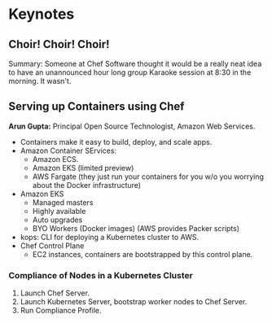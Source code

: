 # Keynotes
## Choir! Choir! Choir!
Summary: Someone at Chef Software thought it would be a really neat idea to have an unannounced hour long group Karaoke session at 8:30 in the morning. It wasn't.


## Serving up Containers using Chef
**Arun Gupta:** Principal Open Source Technologist, Amazon Web Services.

 * Containers make it easy to build, deploy, and scale apps.
 * Amazon Container SErvices:
   + Amazon ECS.
   + Amazon EKS (limited preview)
   + AWS Fargate (they just run your containers for you w/o you worrying about the Docker infrastructure)
 * Amazon EKS
   + Managed masters
   + Highly available
   + Auto upgrades
   + BYO Workers (Docker images) (AWS provides Packer scripts)
 * kops: CLI for deploying a Kubernetes cluster to AWS.
 * Chef Control Plane
   + EC2 instances, containers are bootstrapped by this control plane.

### Compliance of Nodes in a Kubernetes Cluster
 1. Launch Chef Server.
 2. Launch Kubernetes Server, bootstrap worker nodes to Chef Server.
 3. Run Compliance Profile.
